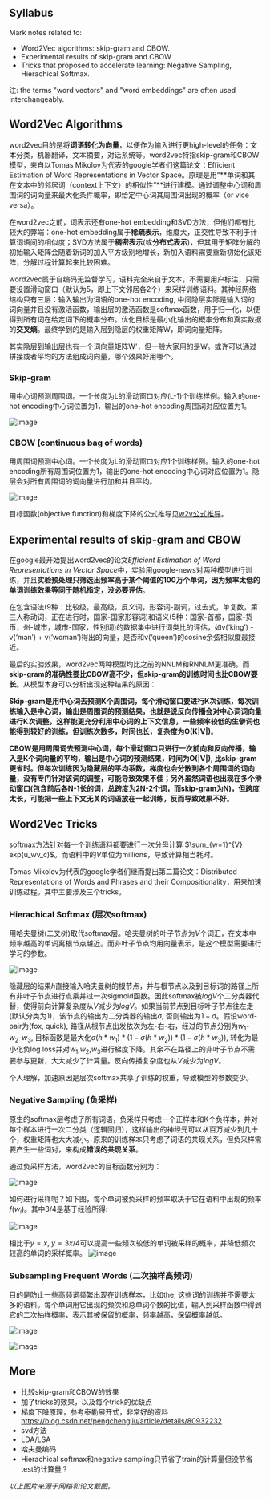## Syllabus

Mark notes related to:

* Word2Vec algorithms: skip-gram and CBOW. 
* Experimental results of skip-gram and CBOW
* Tricks that proposed to accelerate learning: Negative Sampling, Hierachical Softmax.

注: the terms "word vectors" and "word embeddings" are often used interchangeably.

## Word2Vec Algorithms

word2vec目的是将**词语转化为向量**，以便作为输入进行更high-level的任务：文本分类，机器翻译，文本摘要，对话系统等。word2vec特指skip-gram和CBOW模型，来自以Tomas Mikolov为代表的google学者们这篇论文：Efficient Estimation of Word Representations in Vector Space。原理是用“**单词和其在文本中的邻居词（context上下文）的相似性”**进行建模。通过调整中心词和周围词的词向量来最大化条件概率，即给定中心词其周围词出现的概率（or vice versa）。

在word2vec之前，词表示还有one-hot embedding和SVD方法，但他们都有比较大的弊端：one-hot embedding属于**稀疏表示**，维度大，正交性导致不利于计算词语间的相似度；SVD方法属于**稠密表示**(或**分布式表示**)，但其用于矩阵分解的初始输入矩阵会随着新词的加入平方级别地增长，新加入语料需要重新初始化该矩阵，分解过程计算起来比较困难。


word2vec属于自编码无监督学习，语料完全来自于文本，不需要用户标注，只需要设置滑动窗口（默认为5，即上下文邻居各2个）来采样训练语料。其神经网络结构只有三层：输入输出为词语的one-hot encoding, 中间隐层实际是输入词的词向量并且没有激活函数，输出层的激活函数是softmax函数，用于归一化，以便得到所有词在给定词下的概率分布。优化目标是最小化输出的概率分布和真实数据的**交叉熵**。最终学到的是输入层到隐层的权重矩阵W，即词向量矩阵。

其实隐层到输出层也有一个词向量矩阵W'，但一般大家用的是W。或许可以通过拼接或者平均的方法组成词向量，哪个效果好用哪个。

### Skip-gram
用中心词预测周围词。一个长度为L的滑动窗口对应(L-1)个训练样例。输入的one-hot encoding中心词位置为1，输出的one-hot encoding周围词对应位置为1。
	
![image](https://raw.githubusercontent.com/fionattu/nlp_algorithms/master/pics/skipgram.png) 

### CBOW (continuous bag of words)

用周围词预测中心词。一个长度为L的滑动窗口对应1个训练样例。输入的one-hot encoding所有周围词位置为1，输出的one-hot encoding中心词对应位置为1。隐层会对所有周围词的词向量进行加和并且平均。

![image](https://raw.githubusercontent.com/fionattu/nlp_algorithms/master/pics/cbow.png)
	
目标函数(objective function)和梯度下降的公式推导见<a href="https://github.com/fionattu/nlp_algorithms/blob/master/pics/derivation/w2v.pdf" target="_blank" rel="noopener">w2v公式推导</a>。

## Experimental results of skip-gram and CBOW
在google最开始提出word2vec的论文*Efficient Estimation of Word Representations in Vector Space*中，实验用google-news对两种模型进行训练，并且**实验预处理只筛选出频率高于某个阈值的100万个单词，因为频率太低的单词训练效果等同于随机指定，没必要评估**。

在包含语法(9种：比较级，最高级，反义词，形容词-副词，过去式，单复数，第三人称动词，正在进行时，国家-国家形容词)和语义(5种：国家-首都，国家-货币，州-城市，城市-国家，性别词)的数据集中进行词类比的评估，如v(‘king’) - v(‘man’) + v(‘woman’)得出的向量，是否和v(‘queen’)的cosine余弦相似度最接近。

最后的实验效果，word2vec两种模型均比之前的NNLM和RNNLM更准确。而**skip-gram的准确性要比CBOW高不少，但skip-gram的训练时间也比CBOW要长**。从模型本身可以分析出现这种结果的原因：

**Skip-gram是用中心词去预测K个周围词，每个滑动窗口要进行K次训练，每次训练输入是中心词，输出是周围词的预测结果，也就是说反向传播会对中心词词向量进行K次调整，这样能更充分利用中心词的上下文信息，一些频率较低的生僻词也能得到较好的训练，但训练次数多，时间也长，复杂度为O(K|V|)**。

**CBOW是用周围词去预测中心词，每个滑动窗口只进行一次前向和反向传播，输入是K个词向量的平均，输出是中心词的预测结果，时间为O(|V|), 比skip-gram更省时。但每次训练因为隐藏层的平均系数，梯度也会分散到各个周围词的词向量，没有专门针对该词的调整，可能导致效果不佳；另外虽然词语也出现在多个滑动窗口(包含前后各N-1长的词，总跨度为2N-2个词，而skip-gram为N)，但跨度太长，可能把一些上下文无关的词语放在一起训练，反而导致效果不好**。

## Word2Vec Tricks

softmax方法针对每一个训练语料都要进行一次分母计算 $\sum_{w=1}^{V} exp(u_wv_c)$。而语料中的$V$单位为millions，导致计算相当耗时。

Tomas Mikolov为代表的google学者们继而提出第二篇论文：Distributed Representations of Words and Phrases and their Compositionality，用来加速训练过程。其中主要涉及三个tricks。

### Hierachical Softmax (层次softmax)
用哈夫曼树(二叉树)取代softmax层。哈夫曼树的叶子节点为$V$个词汇，在文本中频率越高的单词离根节点越近。而非叶子节点均用向量表示，是这个模型需要进行学习的参数。
	
![image](https://raw.githubusercontent.com/fionattu/nlp_algorithms/master/pics/hierachical_softmax.png)
  
隐藏层的结果$h$直接输入哈夫曼树的根节点，并与根节点以及到目标词的路径上所有非叶子节点进行点乘并过一次sigmoid函数。因此softmax被$logV$个二分类器代替，使得前向计算复杂度从$V$减少为$logV$。如果当前节点到目标叶子节点往左走(默认分类为1)，该节点的输出为二分类器的输出$\sigma$, 否则输出为$1-\sigma$。假设word-pair为(fox, quick), 路径从根节点出发依次为左-右-右，经过的节点分别为$w_1$-$w_2$-$w_3$, 目标函数是最大化$\sigma(h*w_1)*(1-\sigma(h*w_2))*(1-\sigma(h*w_3))$, 转化为最小化负log loss并对$w_1$,$w_2$,$w_3$进行梯度下降。其余不在路径上的非叶子节点不需要参与更新，大大减少了计算量。反向传播复杂度也从$V$减少为$logV$。

个人理解，加速原因是层次softmax共享了训练的权重，导致模型的参数变少。
  
### Negative Sampling (负采样)

原生的softmax层考虑了所有词语，负采样只考虑一个正样本和K个负样本，并对每个样本进行一次二分类（逻辑回归），这样输出的神经元可以从百万减少到几十个，权重矩阵也大大减小。原来的训练样本只考虑了词语的共现关系，但负采样需要产生一些词对，来构成**错误的共现关系**。

通过负采样方法，word2vec的目标函数分别为：

![image](https://raw.githubusercontent.com/fionattu/nlp_algorithms/master/pics/objfunc_negsampling.png)
  
如何进行采样呢？如下图，每个单词被负采样的频率取决于它在语料中出现的频率$f(w_i)$。其中$3/4$是基于经验所得:

![image](https://raw.githubusercontent.com/fionattu/nlp_algorithms/master/pics/negative_sampling_1.png)

相比于$y=x$, $y=3x/4$可以提高一些频次较低的单词被采样的概率，并降低频次较高的单词的采样概率。
![image](https://raw.githubusercontent.com/fionattu/nlp_algorithms/master/pics/negative_sampling_2.png)


  
### Subsampling Frequent Words (二次抽样高频词)
	
目的是防止一些高频词频繁出现在训练样本，比如the, 这些词的训练并不需要太多的语料。每个单词用它出现的频次和总单词个数的比值，输入到采样函数中得到它的二次抽样概率，表示其被保留的概率，频率越高，保留概率越低。

![image](https://raw.githubusercontent.com/fionattu/nlp_algorithms/master/pics/subsampling_frequent_words_1.png)

![image](https://raw.githubusercontent.com/fionattu/nlp_algorithms/master/pics/subsampling_frequent_words_2.png)

## More

* 比较skip-gram和CBOW的效果
* 加了tricks的效果，以及每个trick的优缺点
* 梯度下降原理，参考泰勒展开式，非常好的资料 https://blog.csdn.net/pengchengliu/article/details/80932232
* svd方法
* LDA/LSA
* 哈夫曼编码
* Hierachical softmax和negative sampling只节省了train的计算量但没节省test的计算量？

*以上图片来源于网络和论文截图。*